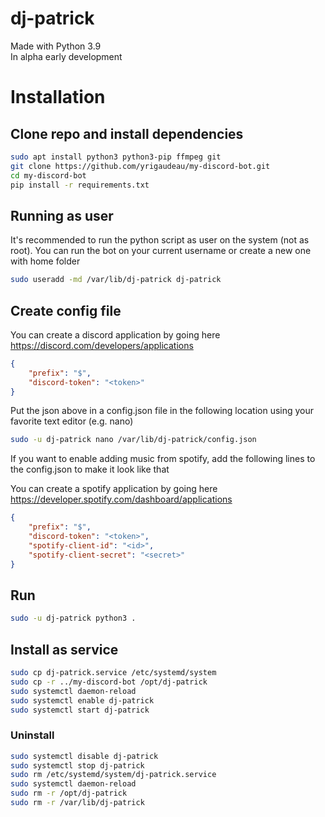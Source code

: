 # dj-patrick

Made with Python 3.9  
In alpha early development

# Installation

## Clone repo and install dependencies
```bash
sudo apt install python3 python3-pip ffmpeg git
git clone https://github.com/yrigaudeau/my-discord-bot.git
cd my-discord-bot
pip install -r requirements.txt
```
## Running as user
It's recommended to run the python script as user on the system (not as root). You can run the bot on your current username or create a new one with home folder
```bash
sudo useradd -md /var/lib/dj-patrick dj-patrick
```

## Create config file
You can create a discord application by going here https://discord.com/developers/applications
```json
{
    "prefix": "$",
    "discord-token": "<token>"
}
```
Put the json above in a config.json file in the following location using your favorite text editor (e.g. nano)
```bash
sudo -u dj-patrick nano /var/lib/dj-patrick/config.json
```

If you want to enable adding music from spotify, add the following lines to the config.json to make it look like that  

You can create a spotify application by going here https://developer.spotify.com/dashboard/applications
```json
{
    "prefix": "$",
    "discord-token": "<token>",
    "spotify-client-id": "<id>",
    "spotify-client-secret": "<secret>"
}
```

## Run
```bash
sudo -u dj-patrick python3 .
```

## Install as service
```bash
sudo cp dj-patrick.service /etc/systemd/system
sudo cp -r ../my-discord-bot /opt/dj-patrick
sudo systemctl daemon-reload
sudo systemctl enable dj-patrick
sudo systemctl start dj-patrick
```

### Uninstall

```bash
sudo systemctl disable dj-patrick
sudo systemctl stop dj-patrick
sudo rm /etc/systemd/system/dj-patrick.service
sudo systemctl daemon-reload
sudo rm -r /opt/dj-patrick
sudo rm -r /var/lib/dj-patrick
```